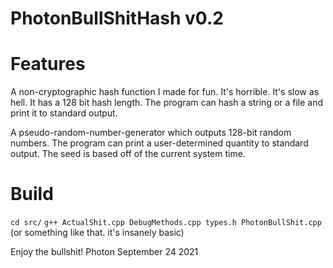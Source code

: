 # PhotonBullShitHash v0.2

# Features
A non-cryptographic hash function I made for fun. It's horrible.
It's slow as hell. It has a 128 bit hash length.
The program can hash a string or a file and print it to standard output.

A pseudo-random-number-generator which outputs 128-bit random numbers.
The program can print a user-determined quantity to standard output.
The seed is based off of the current system time.

# Build
`cd src/`
`g++ ActualShit.cpp DebugMethods.cpp types.h PhotonBullShit.cpp`
(or something like that. it's insanely basic)

Enjoy the bullshit!
Photon
September 24 2021

